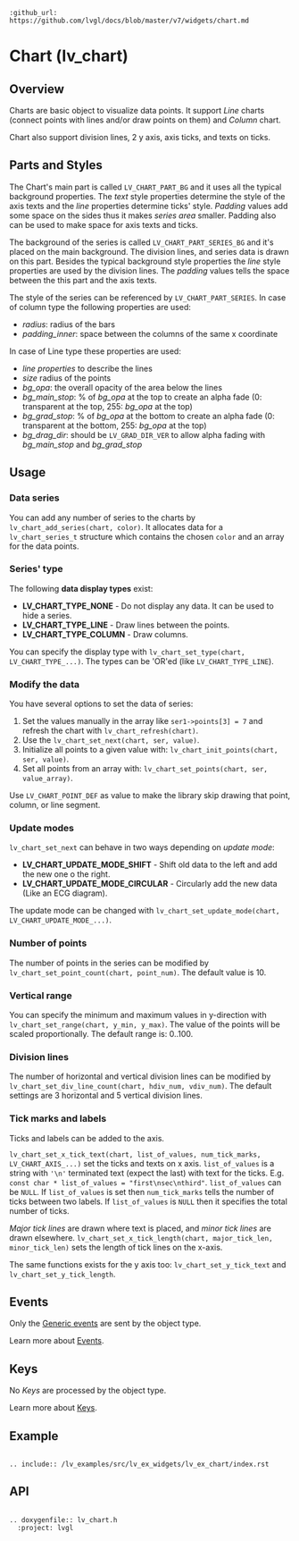 ```eval_rst
:github_url: https://github.com/lvgl/docs/blob/master/v7/widgets/chart.md
```
# Chart (lv_chart)

## Overview


Charts are basic object to visualize data points. 
It support *Line* charts (connect points with lines and/or draw points on them) and *Column* chart.

Chart also support division lines, 2 y axis, axis ticks, and texts on ticks.

## Parts and Styles
The Chart's main part is called `LV_CHART_PART_BG` and it uses all the typical background properties. 
The *text* style properties determine the style of the axis texts and the *line* properties determine ticks' style.
*Padding* values add some space on the sides thus it makes *series area* smaller. Padding also can be used to make space for axis texts and ticks.

The background of the series is called `LV_CHART_PART_SERIES_BG` and it's placed on the main background. 
The division lines, and series data is drawn on this part. Besides the typical background style properties
the *line* style properties are used by the division lines. The *padding* values tells the space between the this part and the axis texts.  


The style of the series can be referenced by `LV_CHART_PART_SERIES`. In case of column type the following properties are used:
- *radius*: radius of the bars
- *padding_inner*: space between the columns of the same x coordinate

In case of Line type these properties are used:
- *line properties* to describe the lines
- *size* radius of the points
- *bg_opa*: the overall opacity of the area below the lines
- *bg_main_stop*: % of *bg_opa* at the top to create an alpha fade (0: transparent at the top, 255: *bg_opa* at the top)
- *bg_grad_stop*: %  of *bg_opa* at the bottom to create an alpha fade  (0: transparent at the bottom, 255: *bg_opa* at the top)
- *bg_drag_dir*: should be `LV_GRAD_DIR_VER` to allow alpha fading with *bg_main_stop* and *bg_grad_stop*

## Usage

### Data series
You can add any number of series to the charts by `lv_chart_add_series(chart, color)`.
It allocates data for a `lv_chart_series_t` structure which contains the chosen `color` and an array for the data points.

### Series' type
The following **data display types** exist:

- **LV_CHART_TYPE_NONE** - Do not display any data. It can be used to hide a series.
- **LV_CHART_TYPE_LINE** - Draw lines between the points.
- **LV_CHART_TYPE_COLUMN** - Draw columns.

You can specify the display type with `lv_chart_set_type(chart, LV_CHART_TYPE_...)`. The types can be 'OR'ed (like `LV_CHART_TYPE_LINE`).

### Modify the data
You have several options to set the data of series:
1. Set the values manually in the array like `ser1->points[3] = 7` and refresh the chart with `lv_chart_refresh(chart)`.
2. Use the `lv_chart_set_next(chart, ser, value)`.
3. Initialize all points to a given value with: `lv_chart_init_points(chart, ser, value)`.
4. Set all points from an array with: `lv_chart_set_points(chart, ser, value_array)`.

Use `LV_CHART_POINT_DEF` as value to make the library skip drawing that point, column, or line segment.

### Update modes
`lv_chart_set_next` can behave in two ways depending on *update mode*:
- **LV_CHART_UPDATE_MODE_SHIFT** - Shift old data to the left and add the new one o the right.
- **LV_CHART_UPDATE_MODE_CIRCULAR** - Circularly add the new data (Like an ECG diagram).

The update mode can be changed with `lv_chart_set_update_mode(chart, LV_CHART_UPDATE_MODE_...)`.

### Number of points
The number of points in the series can be modified by `lv_chart_set_point_count(chart, point_num)`. The default value is 10.

### Vertical range
You can specify the minimum and maximum values in y-direction with `lv_chart_set_range(chart, y_min, y_max)`. The value of the points will be scaled proportionally. The default range is: 0..100.

### Division lines
The number of horizontal and vertical division lines can be modified by `lv_chart_set_div_line_count(chart, hdiv_num, vdiv_num)`. The default settings are 3 horizontal and 5 vertical division lines.

### Tick marks and labels
Ticks and labels can be added to the axis.

`lv_chart_set_x_tick_text(chart, list_of_values, num_tick_marks, LV_CHART_AXIS_...)` set the ticks and texts on x axis.
`list_of_values` is a string with `'\n'` terminated text (expect the last) with text for the ticks. E.g. `const char * list_of_values = "first\nsec\nthird"`. `list_of_values` can be `NULL`.
If `list_of_values` is set then `num_tick_marks` tells the number of ticks between two labels.  If `list_of_values` is `NULL` then it specifies the total number of ticks.

*Major tick lines* are drawn where text is placed, and *minor tick lines* are drawn elsewhere. `lv_chart_set_x_tick_length(chart, major_tick_len, minor_tick_len)` sets the length of tick lines on the x-axis.

The same functions exists for the y axis too: `lv_chart_set_y_tick_text` and `lv_chart_set_y_tick_length`.

## Events
Only the [Generic events](/overview/event.html#generic-events) are sent by the object type.

Learn more about [Events](/overview/event).

## Keys
No *Keys* are processed by the object type.

Learn more about [Keys](/overview/indev).

## Example

```eval_rst

.. include:: /lv_examples/src/lv_ex_widgets/lv_ex_chart/index.rst

```

## API

```eval_rst

.. doxygenfile:: lv_chart.h
  :project: lvgl

```
